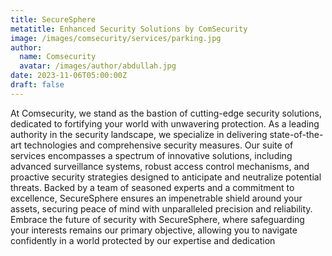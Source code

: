 ```yaml
---
title: SecureSphere
metatitle: Enhanced Security Solutions by ComSecurity
image: /images/comsecurity/services/parking.jpg
author:
  name: Comsecurity
  avatar: /images/author/abdullah.jpg
date: 2023-11-06T05:00:00Z
draft: false
---
```



At Comsecurity, we stand as the bastion of cutting-edge security solutions, dedicated to fortifying your world with unwavering protection. As a leading authority in the security landscape, we specialize in delivering state-of-the-art technologies and comprehensive security measures. Our suite of services encompasses a spectrum of innovative solutions, including advanced surveillance systems, robust access control mechanisms, and proactive security strategies designed to anticipate and neutralize potential threats. Backed by a team of seasoned experts and a commitment to excellence, SecureSphere ensures an impenetrable shield around your assets, securing peace of mind with unparalleled precision and reliability. Embrace the future of security with SecureSphere, where safeguarding your interests remains our primary objective, allowing you to navigate confidently in a world protected by our expertise and dedication
